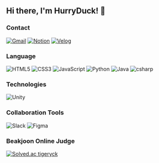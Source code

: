 ## Hi there, I'm HurryDuck! 🐥

### Contact
[![Gmail](https://img.shields.io/badge/tigeryck0812@gmail.com-EA4335?style=flat-square&logo=Gmail&logoColor=white)](mailto:tigeryck0812@gmail.com)
[![Notion](https://img.shields.io/badge/Notion-000?style=flat-square&logo=Notion)](https://www.notion.so/e449b843a0df4f79b263105e17a53872)
[![Velog](https://img.shields.io/badge/Velog-000?style=flat-square&logo=velog)](https://velog.io/@hurryduck/posts)

### Language
![HTML5](https://img.shields.io/badge/HTML5-E34F26?style=flat-square&logo=html5&logoColor=white)
![CSS3](https://img.shields.io/badge/CSS3-1572B6?style=flat-square&logo=CSS3)
![JavaScript](https://img.shields.io/badge/-JavaScript-black?style=flat-square&logo=javascript)
![Python](https://img.shields.io/badge/Python-000?style=flat-square&logo=Python)
![Java](https://img.shields.io/badge/Java-634533?style=flat-square&logo=Java)
![csharp](https://img.shields.io/badge/csharp-512BD4?style=flat-square&logo=csharp)

### Technologies
![Unity](https://img.shields.io/badge/Unity-000?style=flat-square&logo=Unity)

### Collaboration Tools
![Slack](https://img.shields.io/badge/Slack-4A154B?style=flat-square&logo=Slack)
![Figma](https://img.shields.io/badge/Figma-000?style=flat-square&logo=figma)

### Beakjoon Online Judge
[![Solved.ac
tigeryck](http://mazassumnida.wtf/api/v2/generate_badge?boj=tigeryck)](https://solved.ac/tigeryck)
